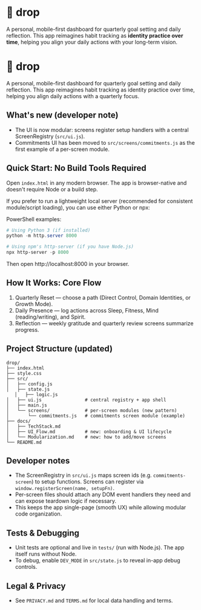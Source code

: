 # 🌊 drop

A personal, mobile-first dashboard for quarterly goal setting and daily reflection. This app reimagines habit tracking as **identity practice over time**, helping you align your daily actions with your long-term vision.

# 🌊 drop

A personal, mobile-first dashboard for quarterly goal setting and daily reflection. This app reimagines habit tracking as identity practice over time, helping you align daily actions with a quarterly focus.

## What's new (developer note)
- The UI is now modular: screens register setup handlers with a central ScreenRegistry (`src/ui.js`).
- Commitments UI has been moved to `src/screens/commitments.js` as the first example of a per-screen module.

## Quick Start: No Build Tools Required
Open `index.html` in any modern browser. The app is browser-native and doesn't require Node or a build step.

If you prefer to run a lightweight local server (recommended for consistent module/script loading), you can use either Python or npx:

PowerShell examples:

```powershell
# Using Python 3 (if installed)
python -m http.server 8000

# Using npm's http-server (if you have Node.js)
npx http-server -p 8000
```

Then open http://localhost:8000 in your browser.

## How It Works: Core Flow

1. Quarterly Reset — choose a path (Direct Control, Domain Identities, or Growth Mode).
2. Daily Presence — log actions across Sleep, Fitness, Mind (reading/writing), and Spirit.
3. Reflection — weekly gratitude and quarterly review screens summarize progress.

## Project Structure (updated)

```
drop/
├── index.html
├── style.css
├── src/
│   ├── config.js
│   ├── state.js
   │   ├── logic.js
│   ├── ui.js                # central registry + app shell
│   ├── main.js
│   └── screens/             # per-screen modules (new pattern)
│       └── commitments.js   # commitments screen module (example)
├── docs/
│   ├── TechStack.md
│   ├── UI_Flow.md           # new: onboarding & UI lifecycle
│   └── Modularization.md    # new: how to add/move screens
└── README.md
```

## Developer notes
- The ScreenRegistry in `src/ui.js` maps screen ids (e.g. `commitments-screen`) to setup functions. Screens can register via `window.registerScreen(name, setupFn)`.
- Per-screen files should attach any DOM event handlers they need and can expose teardown logic if necessary.
- This keeps the app single-page (smooth UX) while allowing modular code organization.

## Tests & Debugging
- Unit tests are optional and live in `tests/` (run with Node.js). The app itself runs without Node.
- To debug, enable `DEV_MODE` in `src/state.js` to reveal in-app debug controls.

## Legal & Privacy
- See `PRIVACY.md` and `TERMS.md` for local data handling and terms.
